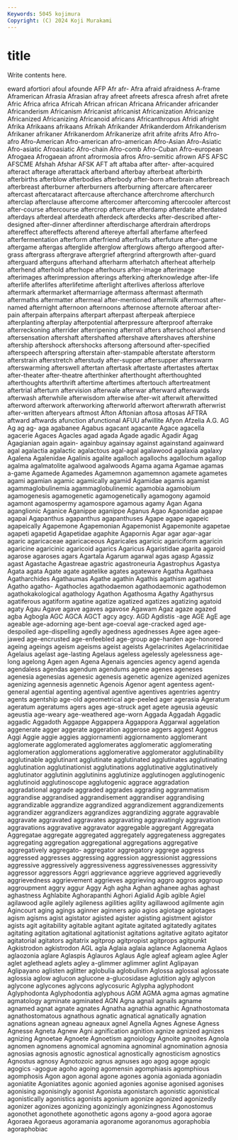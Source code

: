 ```yaml
---
Keywords: 5045 kojimura
Copyright: (C) 2024 Koji Murakami
---
```


# title

Write contents here.



eward afortiori afoul afounde AFP Afr afr- Afra afraid afraidness
A-frame Aframerican Afrasia Afrasian afray afreet afreets afresca afresh afret
afrete Afric Africa africa Africah African african Africana Africander africander
Africanderism Africanism Africanist africanist Africanization Africanize Africanized Africanizing Africanoid africans
Africanthropus Afridi afright Afrika Afrikaans afrikaans Afrikah Afrikander Afrikanderdom Afrikanderism
Afrikaner afrikaner Afrikanerdom Afrikanerize afrit afrite afrits Afro Afro- afro
Afro-American Afro-american afro-american Afro-Asian Afro-Asiatic Afro-asiatic Afroasiatic Afro-chain Afro-comb Afro-Cuban
Afro-european Afrogaea Afrogaean afront afrormosia afros Afro-semitic afrown AFS AFSC
AFSCME Afshah Afshar AFSK AFT aft aftaba after after- after-acquired
afteract afterage afterattack afterband afterbay afterbeat afterbirth afterbirths afterblow afterbodies
afterbody after-born afterbrain afterbreach afterbreast afterburner afterburners afterburning aftercare aftercareer
aftercast aftercataract aftercause afterchance afterchrome afterchurch afterclap afterclause aftercome aftercomer
aftercoming aftercooler aftercost after-course aftercourse aftercrop aftercure afterdamp afterdate afterdated
afterdays afterdeal afterdeath afterdeck afterdecks after-described after-designed after-dinner afterdinner afterdischarge
afterdrain afterdrops aftereffect aftereffects afterend aftereye afterfall afterfame afterfeed afterfermentation
afterform afterfriend afterfruits afterfuture after-game aftergame aftergas afterglide afterglow afterglows
aftergo aftergood after-grass aftergrass aftergrave aftergrief aftergrind aftergrowth after-guard afterguard
afterguns afterhand afterharm afterhatch afterheat afterhelp afterhend afterhold afterhope afterhours
after-image afterimage afterimages afterimpression afterings afterking afterknowledge after-life afterlife afterlifes
afterlifetime afterlight afterlives afterloss afterlove aftermark aftermarket aftermarriage aftermass aftermast
aftermath aftermaths aftermatter aftermeal after-mentioned aftermilk aftermost after-named afternight afternoon
afternoons afternose afternote afteroar after-pain afterpain afterpains afterpart afterpast afterpeak
afterpiece afterplanting afterplay afterpotential afterpressure afterproof afterrake afterreckoning afterrider afterripening
afterroll afters afterschool aftersend aftersensation aftershaft aftershafted aftershave aftershaves aftershine
aftership aftershock aftershocks aftersong aftersound after-specified afterspeech afterspring afterstain after-stampable
afterstate afterstorm afterstrain afterstretch afterstudy after-supper aftersupper afterswarm afterswarming afterswell
aftertan aftertask aftertaste aftertastes aftertax after-theater after-theatre afterthinker afterthought afterthoughted
afterthoughts afterthrift aftertime aftertimes aftertouch aftertreatment aftertrial afterturn aftervision afterwale
afterwar afterward afterwards afterwash afterwhile afterwisdom afterwise after-wit afterwit afterwitted
afterword afterwork afterworking afterworld afterwort afterwrath afterwrist after-written afteryears aftmost
Afton Aftonian aftosa aftosas AFTRA aftward aftwards afunction afunctional AFUU
afwillite Afyon Afzelia A.G. AG Ag ag ag- aga agabanee
Agabus agacant agacante Agace agacella agacerie Agaces Agacles agad agada
Agade agadic Agadir Agag Agagianian again again- againbuy againsay against
againstand againward agal agalactia agalactic agalactous agal-agal agalawood agalaxia agalaxy
Agalena Agalenidae Agalinis agalite agalloch agallochs agallochum agallop agalma agalmatolite
agalwood agalwoods Agama agama Agamae agamas a-game Agamede Agamedes Agamemnon
agamemnon agamete agametes agami agamian agamic agamically agamid Agamidae agamis
agamist agammaglobulinemia agammaglobulinemic agamobia agamobium agamogenesis agamogenetic agamogenetically agamogony agamoid
agamont agamospermy agamospore agamous agamy Agan Agana aganglionic Aganice Aganippe
aganippe Aganus Agao Agaonidae agapae agapai Agapanthus agapanthus agapanthuses Agape
agape agapeic agapeically Agapemone Agapemonian Agapemonist Agapemonite agapetae agapeti agapetid
Agapetidae agaphite Agapornis Agar agar agar-agar agaric agaricaceae agaricaceous Agaricales
agaricic agariciform agaricin agaricine agaricinic agaricoid agarics Agaricus Agaristidae agarita
agaroid agarose agaroses agars Agartala Agarum agarwal agas agasp Agassiz
agast Agastache Agastreae agastric agastroneuria Agastrophus Agastya Agata agata Agate
agate agatelike agates agateware Agatha Agathaea Agatharchides Agathaumas Agathe agathin
Agathis agathism agathist Agatho agatho- Agathocles agathodaemon agathodaemonic agathodemon agathokakological
agathology Agathon Agathosma Agathy Agathyrsus agatiferous agatiform agatine agatize agatized
agatizes agatizing agatoid agaty Agau Agave agave agaves agavose Agawam
Agaz agaze agazed agba Agbogla AGC AGCA AGCT agcy agcy.
AGD Agdistis -age AGE AgE age ageable age-adorning age-bent age-coeval
age-cracked aged age-despoiled age-dispelling agedly agedness agednesses Agee agee agee-jawed
age-encrusted age-enfeebled age-group age-harden age-honored ageing ageings ageism ageisms ageist
ageists Agelacrinites Agelacrinitidae Agelaius agelast age-lasting Agelaus ageless agelessly agelessness
age-long agelong Agen agen Agena Agenais agencies agency agend agenda
agendaless agendas agendum agendums agene agenes ageneses agenesia agenesias agenesic
agenesis agenetic agenize agenized agenizes agenizing agennesis agennetic Agenois Agenor
agent agentess agent-general agential agenting agentival agentive agentives agentries agentry
agents agentship age-old ageometrical age-peeled ager agerasia Ageratum ageratum ageratums
agers ages age-struck aget agete ageusia ageusic ageustia age-weary age-weathered
age-worn Aggada Aggadah Aggadic aggadic Aggadoth Aggappe Aggappera Aggappora Aggarwal
aggelation aggenerate agger aggerate aggeration aggerose aggers aggest Aggeus Aggi
Aggie aggie aggies aggiornamenti aggiornamento agglomerant agglomerate agglomerated agglomerates agglomeratic
agglomerating agglomeration agglomerations agglomerative agglomerator agglutinability agglutinable agglutinant agglutinate agglutinated
agglutinates agglutinating agglutination agglutinationist agglutinations agglutinative agglutinatively agglutinator agglutinin agglutinins
agglutinize agglutinogen agglutinogenic agglutinoid agglutinoscope agglutogenic aggrace aggradation aggradational aggrade
aggraded aggrades aggrading aggrammatism aggrandise aggrandised aggrandisement aggrandiser aggrandising aggrandizable
aggrandize aggrandized aggrandizement aggrandizements aggrandizer aggrandizers aggrandizes aggrandizing aggrate aggravable
aggravate aggravated aggravates aggravating aggravatingly aggravation aggravations aggravative aggravator aggregable
aggregant Aggregata Aggregatae aggregate aggregated aggregately aggregateness aggregates aggregating aggregation
aggregational aggregations aggregative aggregatively aggregato- aggregator aggregatory aggrege aggress aggressed
aggresses aggressing aggression aggressionist aggressions aggressive aggressively aggressiveness aggressivenesses aggressivity
aggressor aggressors Aggri aggrievance aggrieve aggrieved aggrievedly aggrievedness aggrievement aggrieves
aggrieving aggro aggros aggroup aggroupment aggry aggur Aggy Agh agha
Aghan aghanee aghas aghast aghastness Aghlabite Aghorapanthi Aghori Agialid Agib
agible Agiel agilawood agile agilely agileness agilities agility agillawood agilmente
agin Agincourt aging agings aginner aginners agio agios agiotage agiotages
agism agisms agist agistator agisted agister agisting agistment agistor agists
agit agitability agitable agitant agitate agitated agitatedly agitates agitating agitation
agitational agitationist agitations agitative agitato agitator agitatorial agitators agitatrix agitprop
agitpropist agitprops agitpunkt Agkistrodon agkistrodon AGL agla Aglaia aglaia aglance
Aglaonema Aglaos aglaozonia aglare Aglaspis Aglauros Aglaus Agle agleaf agleam
aglee Agler aglet aglethead aglets agley a-glimmer aglimmer aglint Aglipayan
Aglipayano aglisten aglitter aglobulia aglobulism Aglossa aglossal aglossate aglossia aglow
aglucon aglucone a-glucosidase aglutition agly aglycon aglycone aglycones aglycons aglycosuric
Aglypha aglyphodont Aglyphodonta Aglyphodontia aglyphous AGM AGMA agma agmas agmatine
agmatology agminate agminated AGN Agna agnail agnails agname agnamed agnat
agnate agnates Agnatha agnathia agnathic Agnathostomata agnathostomatous agnathous agnatic agnatical
agnatically agnation agnations agnean agneau agneaux agnel Agnella Agnes Agnese
Agness Agnesse Agneta Agnew Agni agnification agnition agnize agnized agnizes
agnizing Agnoetae Agnoete Agnoetism agnoiology Agnoite agnoites Agnola agnomen agnomens
agnomical agnomina agnominal agnomination agnosia agnosias agnosis agnostic agnostical agnostically
agnosticism agnostics Agnostus agnosy Agnotozoic agnus agnuses ago agog agoge
agogic agogics -agogue agoho agoing agomensin agomphiasis agomphious agomphosis Agon
agon agonal agone agones agonia agoniada agoniadin agoniatite Agoniatites agonic
agonied agonies agonise agonised agonises agonising agonisingly agonist Agonista agonistarch
agonistic agonistical agonistically agonistics agonists agonium agonize agonized agonizedly agonizer
agonizes agonizing agonizingly agonizingness Agonostomus agonothet agonothete agonothetic agons agony
a-good agora agorae Agoraea Agoraeus agoramania agoranome agoranomus agoraphobia agoraphobiac
